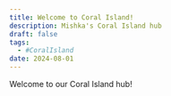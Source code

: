 ```yaml
---
title: Welcome to Coral Island!
description: Mishka's Coral Island hub
draft: false
tags:
  - #CoralIsland
date: 2024-08-01
---
```


Welcome to our Coral Island hub!